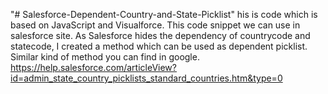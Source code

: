 "# Salesforce-Dependent-Country-and-State-Picklist" 
his is code which is based on JavaScript and Visualforce. This code snippet we can use in salesforce site. As Salesforce hides the dependency of countrycode and statecode, I created a method which can be used as dependent picklist. Similar kind of method you can find in google. 
https://help.salesforce.com/articleView?id=admin_state_country_picklists_standard_countries.htm&type=0
